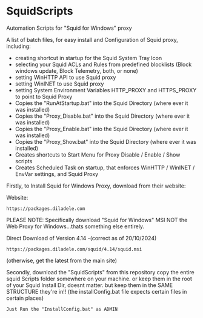 # SquidScripts
Automation Scripts for "Squid for Windows" proxy

 A list of batch files, for easy install and Configuration of Squid proxy, including:
 - creating shortcut in startup for the Squid System Tray Icon
 - selecting your Squid ACLs and Rules from predefined blocklists (Block windows update, Block Telemetry, both, or none)
 - setting WinHTTP API to use Squid proxy 
 - setting WinINET to use Squid proxy 
 - setting System Environment Variables HTTP_PROXY and HTTPS_PROXY to point to Squid Proxy
 - Copies the "RunAtStartup.bat" into the Squid Directory (where ever it was installed) 
 - Copies the "Proxy_Disable.bat" into the Squid Directory (where ever it was installed) 
 - Copies the "Proxy_Enable.bat" into the Squid Directory (where ever it was installed) 
 - Copies the "Proxy_Show.bat" into the Squid Directory (where ever it was installed) 
 - Creates shortcuts to Start Menu for Proxy Disable / Enable / Show scripts 
 - Creates Scheduled Task on startup, that enforces WinHTTP / WinINET / EnvVar settings, and Squid Proxy

Firstly, to Install Squid for Windows Proxy, download from their website:

Website:
~~~~~~~~~~~~~~~~~~~~~~~~~~~~~~
https://packages.diladele.com
~~~~~~~~~~~~~~~~~~~~~~~~~~~~~~

PLEASE NOTE:
Specifically download "Squid for Windows" MSI
NOT the Web Proxy for Windows...thats something else entirely. 

Direct Download of Version 4.14 -(correct as of 20/10/2024)
~~~~~~~~~~~~~~~~~~~~~~~~~~~~~~~~~~~~~~~~~~~~~~~~~~~~~~~~~~~
https://packages.diladele.com/squid/4.14/squid.msi
~~~~~~~~~~~~~~~~~~~~~~~~~~~~~~~~~~~~~~~~~~~~~~~~~~~~~~~~~~~
(otherwise, get the latest from the main site) 


Secondly, download the "SquidScripts" from this repository 
copy the entire squid Scripts folder somewhere on your machine. 
or keep them in the root of your Squid Install Dir, doesnt matter. 
but keep them in the SAME STRUCTURE they're in!!
(the installConfig.bat file expects certain files in certain places)
~~~~~~~~~~~~~~~~~~~~~~~~~~~~~~~~~~~~~~~~~~
Just Run the "InstallConfig.bat" as ADMIN
~~~~~~~~~~~~~~~~~~~~~~~~~~~~~~~~~~~~~~~~~~
